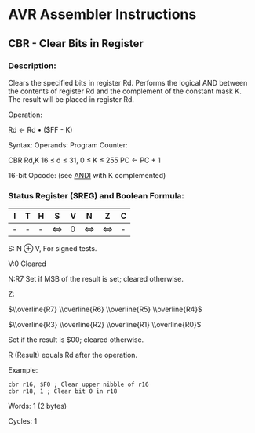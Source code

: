 AVR Assembler Instructions
==========================

CBR - Clear Bits in Register
----------------------------

### <a href="" id="N14297"></a> Description:

Clears the specified bits in register Rd. Performs the logical AND between the contents of register Rd and the complement of the constant mask K. The result will be placed in register Rd.

Operation:

Rd &lt;- Rd • ($FF - K)

Syntax: Operands: Program Counter:

CBR Rd,K 16 ≤ d ≤ 31, 0 ≤ K ≤ 255 PC &lt;- PC + 1

16-bit Opcode: (see <a href="avrassembler.wb_ANDI.html" class="xref" title="ANDI - Logical AND with Immediateand">ANDI</a> with K complemented)

### <a href="" id="N142A9"></a> Status Register (SREG) and Boolean Formula:

| I   | T   | H   | S   | V   | N   | Z   | C   |
|-----|-----|-----|-----|-----|-----|-----|-----|
| -   | -   | -   | ⇔   | 0   | ⇔   | ⇔   | -   |

S: N ⊕ V, For signed tests.

V:0 Cleared

N:R7 Set if MSB of the result is set; cleared otherwise.

Z:

$\\overline{R7} \\overline{R6} \\overline{R5} \\overline{R4}$

$\\overline{R3} \\overline{R2} \\overline{R1} \\overline{R0}$

Set if the result is $00; cleared otherwise.

R (Result) equals Rd after the operation.

Example:

``` programlisting
cbr r16, $F0 ; Clear upper nibble of r16
cbr r18, 1 ; Clear bit 0 in r18
```

Words: 1 (2 bytes)

Cycles: 1
